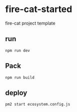 # fire-cat-started
fire-cat project template

## run
`npm run dev`

## Pack
`npm run build`

## deploy
`pm2 start ecosystem.config.js`